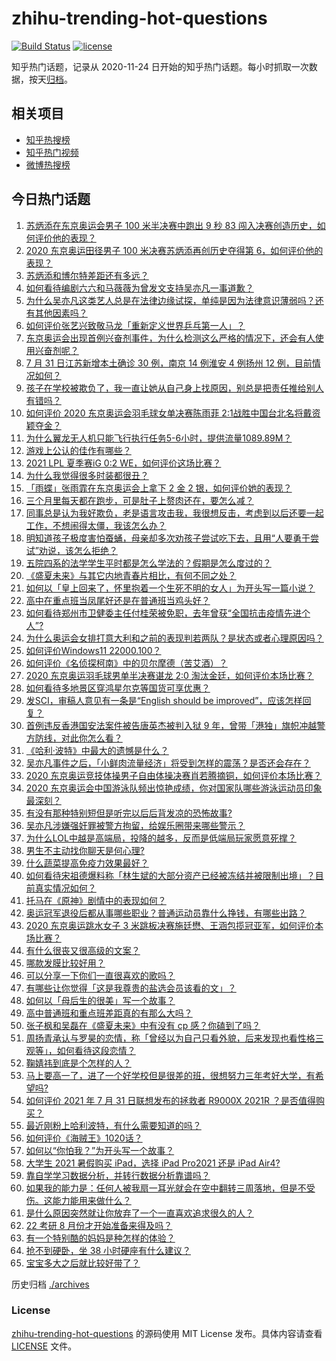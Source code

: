 # zhihu-trending-hot-questions

[![Build Status](https://github.com/justjavac/zhihu-trending-hot-questions/workflows/ci/badge.svg?branch=master)](https://github.com/justjavac/zhihu-trending-hot-questions/actions)
[![license](https://img.shields.io/github/license/justjavac/zhihu-trending-hot-questions)](https://github.com/justjavac/zhihu-trending-hot-questions/blob/master/LICENSE)

知乎热门话题，记录从 2020-11-24 日开始的知乎热门话题。每小时抓取一次数据，按天[归档](./archives)。

## 相关项目

- [知乎热搜榜](https://github.com/justjavac/zhihu-trending-top-search)
- [知乎热门视频](https://github.com/justjavac/zhihu-trending-hot-video)
- [微博热搜榜](https://github.com/justjavac/weibo-trending-hot-search)

## 今日热门话题

<!-- BEGIN -->
<!-- 最后更新时间 Mon Aug 02 2021 05:01:28 GMT+0800 (China Standard Time) -->

1. [苏炳添在东京奥运会男子 100 米半决赛中跑出 9 秒 83
   闯入决赛创造历史，如何评价他的表现？](https://www.zhihu.com/question/476535769)
1. [2020 东京奥运田径男子 100 米决赛苏炳添再创历史夺得第
   6，如何评价他的表现？](https://www.zhihu.com/question/476559749)
1. [苏炳添和博尔特差距还有多远？](https://www.zhihu.com/question/282501143)
1. [如何看待编剧六六和马薇薇为曾发文支持吴亦凡一事道歉？](https://www.zhihu.com/question/476463198)
1. [为什么吴亦凡这类艺人总是在法律边缘试探，单纯是因为法律意识薄弱吗？还有其他因素吗？](https://www.zhihu.com/question/476409068)
1. [如何评价张艺兴致敬马龙「重新定义世界乒乓第一人」？](https://www.zhihu.com/question/476230684)
1. [东京奥运会出现首例兴奋剂事件，为什么检测这么严格的情况下，还会有人使用兴奋剂呢？](https://www.zhihu.com/question/476235165)
1. [7 月 31 日江苏新增本土确诊 30 例，南京 14 例淮安 4 例扬州 12
   例，目前情况如何？](https://www.zhihu.com/question/476457031)
1. [孩子在学校被欺负了，我一直让她从自己身上找原因，别总是把责任推给别人有错吗？](https://www.zhihu.com/question/467309194)
1. [如何评价 2020 东京奥运会羽毛球女单决赛陈雨菲
   2:1战胜中国台北名将戴资颖夺金？](https://www.zhihu.com/question/476559714)
1. [为什么翼龙无人机只能飞行执行任务5-6小时，提供流量1089.89M？](https://www.zhihu.com/question/475671200)
1. [游戏上公认的佳作有哪些？](https://www.zhihu.com/question/472469837)
1. [2021 LPL 夏季赛iG 0:2 WE，如何评价这场比赛？](https://www.zhihu.com/question/476533030)
1. [为什么我觉得很多时装都很丑？](https://www.zhihu.com/question/25498914)
1. [「雨蝶」张雨霏在东京奥运会上拿下 2 金 2
   银，如何评价她的表现？](https://www.zhihu.com/question/476261035)
1. [三个月里每天都在跑步，可是肚子上赘肉还在，要怎么减？](https://www.zhihu.com/question/30622462)
1. [同事总是认为我好欺负，老是语言攻击我，我很想反击，考虑到以后还要一起工作，不想闹得太僵，我该怎么办？](https://www.zhihu.com/question/29538233)
1. [明知道孩子极度害怕蚕蛹，母亲却多次劝孩子尝试吃下去，且用“人要勇于尝试”劝说，该怎么拒绝？](https://www.zhihu.com/question/473785179)
1. [五院四系的法学学生平时都是怎么学法的？假期是怎么度过的？](https://www.zhihu.com/question/340461072)
1. [《盛夏未来》与其它内地青春片相比，有何不同之处？](https://www.zhihu.com/question/476014227)
1. [如何以「皇上回来了，怀里抱着一个生死不明的女人」为开头写一篇小说？](https://www.zhihu.com/question/421693713)
1. [高中在重点班当凤尾好还是在普通班当鸡头好？](https://www.zhihu.com/question/475240088)
1. [如何看待郑州市卫健委主任付桂荣被免职，去年曾获“全国抗击疫情先进个人”?](https://www.zhihu.com/question/476313203)
1. [为什么奥运会女排打意大利和之前的表现判若两队？是状态或者心理原因吗？](https://www.zhihu.com/question/476401614)
1. [如何评价Windows11 22000.100？](https://www.zhihu.com/question/474128102)
1. [如何评价《名侦探柯南》中的贝尔摩德（苦艾酒）？](https://www.zhihu.com/question/475791014)
1. [2020 东京奥运羽毛球男单半决赛谌龙 2:0
   淘汰金廷，如何评价本场比赛？](https://www.zhihu.com/question/476485205)
1. [如何看待多地景区穿鸿星尔克等国货可享优惠？](https://www.zhihu.com/question/475087031)
1. [发SCI，审稿人意见有一条是“English should be
   improved”，应该怎样回复？](https://www.zhihu.com/question/395164278)
1. [首例违反香港国安法案件被告唐英杰被判入狱 9
   年，曾带「港独」旗帜冲越警方防线，对此你怎么看？](https://www.zhihu.com/question/476099211)
1. [《哈利·波特》中最大的遗憾是什么？](https://www.zhihu.com/question/467907620)
1. [吴亦凡事件之后，「小鲜肉流量经济」将受到怎样的震荡？是否还会存在？](https://www.zhihu.com/question/473646752)
1. [2020
   东京奥运竞技体操男子自由体操决赛肖若腾摘铜，如何评价本场比赛？](https://www.zhihu.com/question/476513109)
1. [2020
   东京奥运会中国游泳队频出惊艳成绩，你对国家队哪些游泳运动员印象最深刻？](https://www.zhihu.com/question/476318790)
1. [有没有那种特别短但是听完以后后背发凉的恐怖故事?](https://www.zhihu.com/question/457040184)
1. [吴亦凡涉嫌强奸罪被警方拘留，给娱乐圈带来哪些警示？](https://www.zhihu.com/question/476403288)
1. [为什么LOL中越是高端局，投降的越多，反而是低端局玩家愿意死撑？](https://www.zhihu.com/question/471923524)
1. [男生不主动找你聊天是何心理?](https://www.zhihu.com/question/402522307)
1. [什么蔬菜提高免疫力效果最好？](https://www.zhihu.com/question/462701092)
1. [如何看待宋祖德爆料称「林生斌的大部分资产已经被冻结并被限制出境」？目前真实情况如何？](https://www.zhihu.com/question/475884091)
1. [托马在《原神》剧情中的表现如何？](https://www.zhihu.com/question/473814851)
1. [奥运冠军退役后都从事哪些职业？普通运动员靠什么挣钱，有哪些出路？](https://www.zhihu.com/question/475808510)
1. [2020 东京奥运跳水女子 3
   米跳板决赛施廷懋、王涵包揽冠亚军，如何评价本场比赛？](https://www.zhihu.com/question/476493978)
1. [有什么很丧又很高级的文案？](https://www.zhihu.com/question/444780653)
1. [哪款发膜比较好用？](https://www.zhihu.com/question/22238536)
1. [可以分享一下你们一直很喜欢的歌吗？](https://www.zhihu.com/question/466865043)
1. [有哪些让你觉得「这是我尊贵的盐选会员该看的文」？](https://www.zhihu.com/question/469477579)
1. [如何以「母后生的很美」写一个故事？](https://www.zhihu.com/question/475751350)
1. [高中普通班和重点班差距真的有那么大吗？](https://www.zhihu.com/question/472975182)
1. [张子枫和吴磊在《盛夏未来》中有没有 cp 感？你磕到了吗？](https://www.zhihu.com/question/475487959)
1. [周扬青承认与罗昊的恋情，称「曾经以为自己只看外貌，后来发现也看性格三观等」，如何看待这段恋情？](https://www.zhihu.com/question/476275195)
1. [鞠婧祎到底是个怎样的人？](https://www.zhihu.com/question/451531217)
1. [马上要高一了，进了一个好学校但是很差的班，很想努力三年考好大学，有希望吗?](https://www.zhihu.com/question/474000806)
1. [如何评价 2021 年 7 月 31 日联想发布的拯救者 R9000X 2021R
   ？是否值得购买？](https://www.zhihu.com/question/476314182)
1. [最近刚粉上哈利波特，有什么需要知道的吗？](https://www.zhihu.com/question/475500160)
1. [如何评价《海贼王》1020话？](https://www.zhihu.com/question/473880719)
1. [如何以“你怕我？”为开头写一个故事？](https://www.zhihu.com/question/460340987)
1. [大学生 2021 暑假购买 iPad，选择 iPad Pro2021 还是 iPad
   Air4?](https://www.zhihu.com/question/474932430)
1. [靠自学学习数据分析，并转行数据分析靠谱吗？](https://www.zhihu.com/question/415553300)
1. [如果我的能力是：任何人被我扇一耳光就会在空中翻转三周落地，但是不受伤。这能力能用来做什么？](https://www.zhihu.com/question/475796319)
1. [是什么原因突然就让你放弃了一个一直喜欢追求很久的人？](https://www.zhihu.com/question/25423211)
1. [22 考研 8 月份才开始准备来得及吗？](https://www.zhihu.com/question/469919625)
1. [有一个特别酷的妈妈是种怎样的体验？](https://www.zhihu.com/question/26823020)
1. [抢不到硬卧，坐 38 小时硬座有什么建议？](https://www.zhihu.com/question/472241240)
1. [宝宝多大之后就比较好带了？](https://www.zhihu.com/question/348884203)

<!-- END -->

历史归档 [./archives](./archives)

### License

[zhihu-trending-hot-questions](https://github.com/justjavac/zhihu-trending-hot-questions)
的源码使用 MIT License 发布。具体内容请查看 [LICENSE](./LICENSE) 文件。
